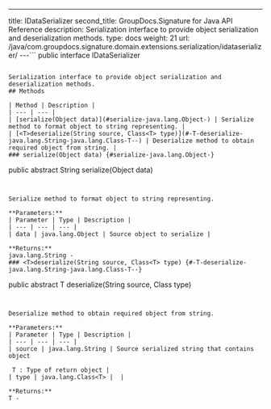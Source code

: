 ---
title: IDataSerializer
second_title: GroupDocs.Signature for Java API Reference
description: Serialization interface to provide object serialization and deserialization methods.
type: docs
weight: 21
url: /java/com.groupdocs.signature.domain.extensions.serialization/idataserializer/
---```
public interface IDataSerializer
```

Serialization interface to provide object serialization and deserialization methods.
## Methods

| Method | Description |
| --- | --- |
| [serialize(Object data)](#serialize-java.lang.Object-) | Serialize method to format object to string representing. |
| [<T>deserialize(String source, Class<T> type)](#-T-deserialize-java.lang.String-java.lang.Class-T--) | Deserialize method to obtain required object from string. |
### serialize(Object data) {#serialize-java.lang.Object-}
```
public abstract String serialize(Object data)
```


Serialize method to format object to string representing.

**Parameters:**
| Parameter | Type | Description |
| --- | --- | --- |
| data | java.lang.Object | Source object to serialize |

**Returns:**
java.lang.String - 
### <T>deserialize(String source, Class<T> type) {#-T-deserialize-java.lang.String-java.lang.Class-T--}
```
public abstract T <T>deserialize(String source, Class<T> type)
```


Deserialize method to obtain required object from string.

**Parameters:**
| Parameter | Type | Description |
| --- | --- | --- |
| source | java.lang.String | Source serialized string that contains object

 T : Type of return object |
| type | java.lang.Class<T> |  |

**Returns:**
T - 

